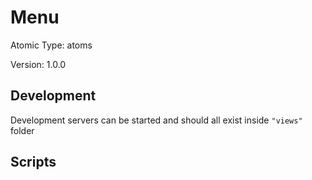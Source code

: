 # Menu

Atomic Type: atoms

Version: 1.0.0

## Development 
Development servers can be started and should all exist inside `"views"` folder

## Scripts 
